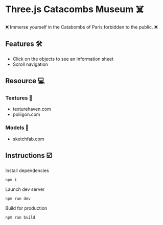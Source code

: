 # Three.js Catacombs Museum  ☠️
❌  Immerse yourself in the Catabombs of Paris forbidden to the public.  ❌
## Features 🛠
- Click on the objects to see an information sheet
- Scroll navigation

## Resource  💻
### Textures 🎨
- texturehaven.com
- poliigon.com

### Models 👤
- sketchfab.com

## Instructions  ☑️
Install dependencies

```npm i```

Launch dev server

```npm run dev```

Build for production

```npm run build```
